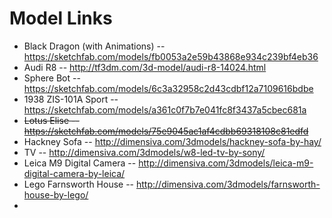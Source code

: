 # Model Links

* Black Dragon (with Animations) -- https://sketchfab.com/models/fb0053a2e59b43868e934c239bf4eb36
* Audi R8 -- http://tf3dm.com/3d-model/audi-r8-14024.html
* Sphere Bot -- https://sketchfab.com/models/6c3a32958c2d43cdbf12a7109616bdbe
* 1938 ZIS-101A Sport -- https://sketchfab.com/models/a361c0f7b7e041fc8f3437a5cbec681a
* ~~Lotus Elise -- https://sketchfab.com/models/75e9045ac1af4cdbb69318108c81edfd~~
* Hackney Sofa -- http://dimensiva.com/3dmodels/hackney-sofa-by-hay/
* TV -- http://dimensiva.com/3dmodels/w8-led-tv-by-sony/ 
* Leica M9 Digital Camera -- http://dimensiva.com/3dmodels/leica-m9-digital-camera-by-leica/
* Lego Farnsworth House -- http://dimensiva.com/3dmodels/farnsworth-house-by-lego/
* 
